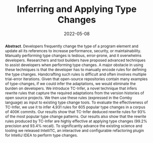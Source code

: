 ---
title: "Inferring and Applying Type Changes"
authors: '<i>Ameya Ketkar, Oleg Smirnov, Nikolaos Tsantalis, Danny Dig, and Timofey Bryksin</i>'
status: "accepted"
collection: publications
permalink: /publication/2022-05-08-type-changes
date: 2022-05-08
venue: "<b>ICSE'22</b>"
pdf: 'http://users.encs.concordia.ca/~nikolaos/publications/ICSE_2022.pdf'
tool: 'https://type-change.github.io/index.html'
data: 'https://type-change.github.io/ResultFinalExperimentNew/TypeChangeSummary.html'
counter_id: 'C36'
level: 'A*'
abstract: "<p><b>Abstract</b>. Developers frequently change the type of a program element and update all its references to increase performance, security, or maintainability. Manually performing type changes is tedious, error-prone, and it overwhelms developers. Researchers and tool builders have proposed advanced techniques to assist developers when performing type changes. A major obstacle in using these techniques is that the developer has to manually encode rules for defining the type changes. Handcrafting such rules is difficult and often involves multiple trial-error iterations. Given that open-source repositories contain many examples of type-changes, if we could infer the adaptations, we would eliminate the burden on developers. We introduce TC-Infer, a novel technique that infers rewrite rules that capture the required adaptations from the version histories of open source projects. We then use these rules (expressed in the Comby language) as input to existing type change tools. To evaluate the effectiveness of TC-Infer, we use it to infer 4,931 rules for 605 popular type changes in a corpus of 400K commits. Our results show that TC-Infer deduced rewrite rules for 93% of the most popular type change patterns. Our results also show that the rewrite rules produced by TC-Infer are highly effective at applying type changes (99.2% precision and 93.4% recall). To significantly advance the existing science and tooling we released IntelliTC, an interactive and configurable refactoring plugin for IntelliJ IDEA to perform type changes.</p>"
---